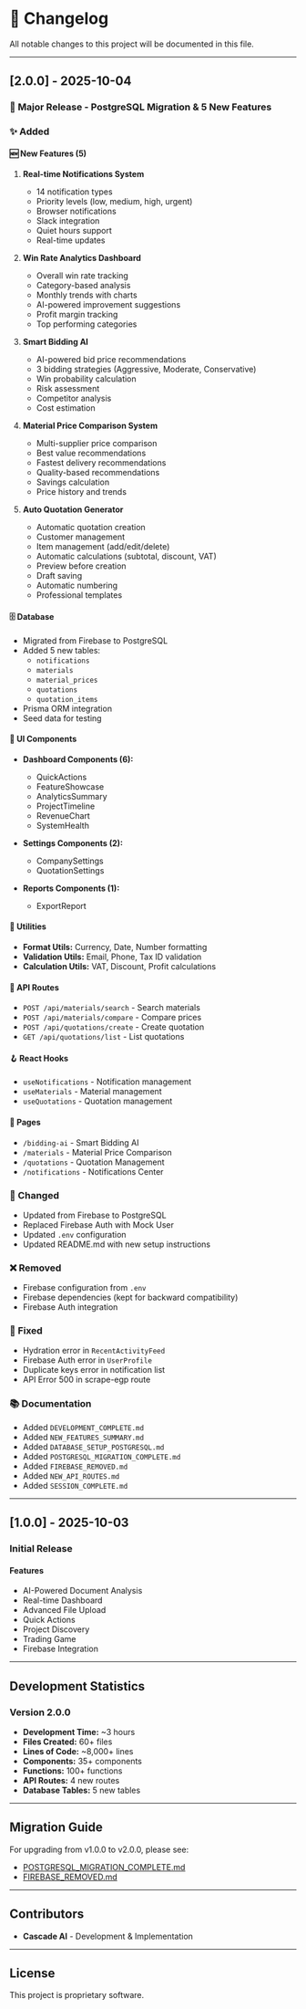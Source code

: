 # 📝 Changelog

All notable changes to this project will be documented in this file.

---

## [2.0.0] - 2025-10-04

### 🎉 Major Release - PostgreSQL Migration & 5 New Features

### ✨ Added

#### 🆕 New Features (5)
1. **Real-time Notifications System**
   - 14 notification types
   - Priority levels (low, medium, high, urgent)
   - Browser notifications
   - Slack integration
   - Quiet hours support
   - Real-time updates

2. **Win Rate Analytics Dashboard**
   - Overall win rate tracking
   - Category-based analysis
   - Monthly trends with charts
   - AI-powered improvement suggestions
   - Profit margin tracking
   - Top performing categories

3. **Smart Bidding AI**
   - AI-powered bid price recommendations
   - 3 bidding strategies (Aggressive, Moderate, Conservative)
   - Win probability calculation
   - Risk assessment
   - Competitor analysis
   - Cost estimation

4. **Material Price Comparison System**
   - Multi-supplier price comparison
   - Best value recommendations
   - Fastest delivery recommendations
   - Quality-based recommendations
   - Savings calculation
   - Price history and trends

5. **Auto Quotation Generator**
   - Automatic quotation creation
   - Customer management
   - Item management (add/edit/delete)
   - Automatic calculations (subtotal, discount, VAT)
   - Preview before creation
   - Draft saving
   - Automatic numbering
   - Professional templates

#### 🗄️ Database
- Migrated from Firebase to PostgreSQL
- Added 5 new tables:
  - `notifications`
  - `materials`
  - `material_prices`
  - `quotations`
  - `quotation_items`
- Prisma ORM integration
- Seed data for testing

#### 🎨 UI Components
- **Dashboard Components (6):**
  - QuickActions
  - FeatureShowcase
  - AnalyticsSummary
  - ProjectTimeline
  - RevenueChart
  - SystemHealth

- **Settings Components (2):**
  - CompanySettings
  - QuotationSettings

- **Reports Components (1):**
  - ExportReport

#### 🔧 Utilities
- **Format Utils:** Currency, Date, Number formatting
- **Validation Utils:** Email, Phone, Tax ID validation
- **Calculation Utils:** VAT, Discount, Profit calculations

#### 🚀 API Routes
- `POST /api/materials/search` - Search materials
- `POST /api/materials/compare` - Compare prices
- `POST /api/quotations/create` - Create quotation
- `GET /api/quotations/list` - List quotations

#### 🪝 React Hooks
- `useNotifications` - Notification management
- `useMaterials` - Material management
- `useQuotations` - Quotation management

#### 📄 Pages
- `/bidding-ai` - Smart Bidding AI
- `/materials` - Material Price Comparison
- `/quotations` - Quotation Management
- `/notifications` - Notifications Center

### 🔄 Changed
- Updated from Firebase to PostgreSQL
- Replaced Firebase Auth with Mock User
- Updated `.env` configuration
- Updated README.md with new setup instructions

### ❌ Removed
- Firebase configuration from `.env`
- Firebase dependencies (kept for backward compatibility)
- Firebase Auth integration

### 🐛 Fixed
- Hydration error in `RecentActivityFeed`
- Firebase Auth error in `UserProfile`
- Duplicate keys error in notification list
- API Error 500 in scrape-egp route

### 📚 Documentation
- Added `DEVELOPMENT_COMPLETE.md`
- Added `NEW_FEATURES_SUMMARY.md`
- Added `DATABASE_SETUP_POSTGRESQL.md`
- Added `POSTGRESQL_MIGRATION_COMPLETE.md`
- Added `FIREBASE_REMOVED.md`
- Added `NEW_API_ROUTES.md`
- Added `SESSION_COMPLETE.md`

---

## [1.0.0] - 2025-10-03

### Initial Release

#### Features
- AI-Powered Document Analysis
- Real-time Dashboard
- Advanced File Upload
- Quick Actions
- Project Discovery
- Trading Game
- Firebase Integration

---

## Development Statistics

### Version 2.0.0
- **Development Time:** ~3 hours
- **Files Created:** 60+ files
- **Lines of Code:** ~8,000+ lines
- **Components:** 35+ components
- **Functions:** 100+ functions
- **API Routes:** 4 new routes
- **Database Tables:** 5 new tables

---

## Migration Guide

For upgrading from v1.0.0 to v2.0.0, please see:
- [POSTGRESQL_MIGRATION_COMPLETE.md](./POSTGRESQL_MIGRATION_COMPLETE.md)
- [FIREBASE_REMOVED.md](./FIREBASE_REMOVED.md)

---

## Contributors

- **Cascade AI** - Development & Implementation

---

## License

This project is proprietary software.
